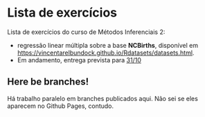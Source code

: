 # Lista de exercícios

Lista de exercícios do curso de Métodos Inferenciais 2: 
- regressão linear múltipla sobre a base **NCBirths**, disponível em <https://vincentarelbundock.github.io/Rdatasets/datasets.html>. 
- Em andamento, entrega prevista para [31/10](https://en.wikipedia.org/wiki/Halloween)

## Here be branches!

Há trabalho paralelo em branches publicados aqui. Não sei se eles aparecem no Github Pages, contudo.
